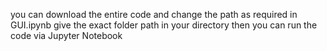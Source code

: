 you can download the entire code and change the path as required in GUI.ipynb give the exact folder path in your directory then you can run the code via Jupyter Notebook
